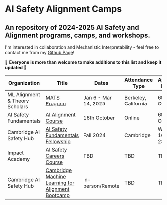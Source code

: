# AI Safety Alignment Camps 
An repository of 2024-2025 AI Safety and Alignment programs, camps, and workshops. 
---
I'm interested in collaboration and Mechanistic Interpretability - feel free to contact me from my [Github Page](https://github.com/kutay25)!

🙏 **Everyone is more than welcome to make additions to this list and keep it updated** 🙏




| Organization | Title | Dates | Attendance Type | Application Deadline |
| ------------ | ----- | ----- | -------- | -------------------- |
| ML Alignment & Theory Scholars | [MATS Program](https://www.matsprogram.org/) | Jan 6 - Mar 14, 2025 | Berkeley, California | 6th October |
| AI Safety Fundamentals | [AI Alignment Course](https://aisafetyfundamentals.com/alignment/) | 16th October | Online | 6th October |
| Cambridge AI Safety Hub | [AI Safety Fundamentals Fellowship](https://www.cambridgeaisafety.org/intro) | Fall 2024 | Cambridge | Wednesday 16th Oct 23:59 GMT |
| Impact Academy | [AI Safety Careers Course](https://impactacademy.org/) | TBD | TBD | TBD |
| Cambridge AI Safety Hub | [Cambridge Machine Learning for Alignment Bootcamp](https://www.cambridgeaisafety.org/camlab) | In-person/Remote | TBD | TBD |



